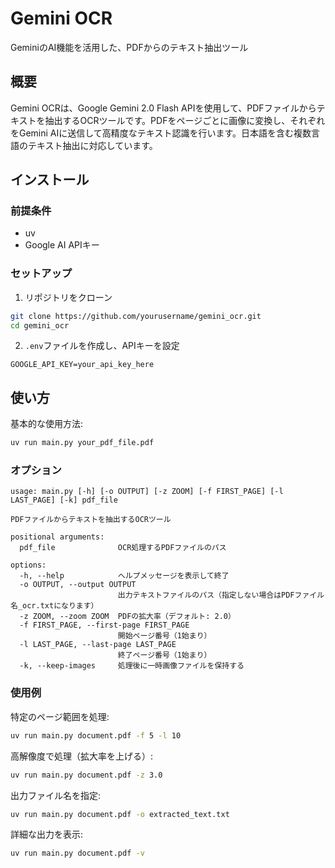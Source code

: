# Gemini OCR

GeminiのAI機能を活用した、PDFからのテキスト抽出ツール

## 概要

Gemini OCRは、Google Gemini 2.0 Flash APIを使用して、PDFファイルからテキストを抽出するOCRツールです。PDFをページごとに画像に変換し、それぞれをGemini AIに送信して高精度なテキスト認識を行います。日本語を含む複数言語のテキスト抽出に対応しています。

## インストール

### 前提条件

- uv
- Google AI APIキー

### セットアップ

1. リポジトリをクローン

```bash
git clone https://github.com/yourusername/gemini_ocr.git
cd gemini_ocr
```

2. `.env`ファイルを作成し、APIキーを設定

```
GOOGLE_API_KEY=your_api_key_here
```

## 使い方

基本的な使用方法:

```bash
uv run main.py your_pdf_file.pdf
```

### オプション

```
usage: main.py [-h] [-o OUTPUT] [-z ZOOM] [-f FIRST_PAGE] [-l LAST_PAGE] [-k] pdf_file

PDFファイルからテキストを抽出するOCRツール

positional arguments:
  pdf_file              OCR処理するPDFファイルのパス

options:
  -h, --help            ヘルプメッセージを表示して終了
  -o OUTPUT, --output OUTPUT
                        出力テキストファイルのパス（指定しない場合はPDFファイル名_ocr.txtになります）
  -z ZOOM, --zoom ZOOM  PDFの拡大率（デフォルト: 2.0）
  -f FIRST_PAGE, --first-page FIRST_PAGE
                        開始ページ番号（1始まり）
  -l LAST_PAGE, --last-page LAST_PAGE
                        終了ページ番号（1始まり）
  -k, --keep-images     処理後に一時画像ファイルを保持する
```

### 使用例

特定のページ範囲を処理:
```bash
uv run main.py document.pdf -f 5 -l 10
```

高解像度で処理（拡大率を上げる）:
```bash
uv run main.py document.pdf -z 3.0
```

出力ファイル名を指定:
```bash
uv run main.py document.pdf -o extracted_text.txt
```

詳細な出力を表示:
```bash
uv run main.py document.pdf -v
```
